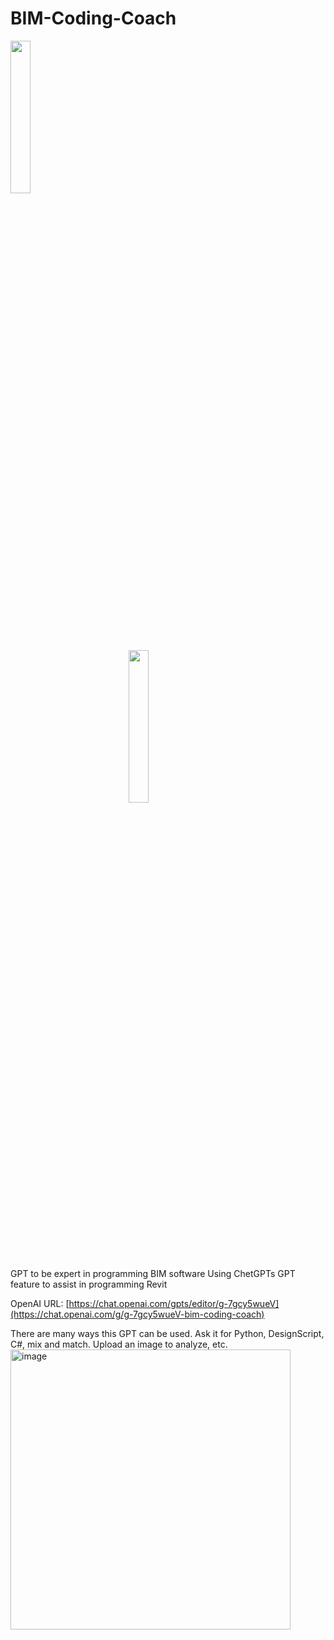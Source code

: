 # BIM-Coding-Coach
<img src="https://github.com/truevis/BIM-Coding-Coach/assets/3574046/1dfc592d-c3b3-45d6-af15-fad8d2ae8e44" width="25%">
<img src="https://github.com/truevis/BIM-Coding-Coach/assets/3574046/1dfc592d-c3b3-45d6-af15-fad8d2ae8e44" style="display: block; margin-left: auto; margin-right: auto; width: 25%;">

GPT to be expert in programming BIM software
Using ChetGPTs GPT feature to assist in programming Revit

OpenAI URL: [https://chat.openai.com/gpts/editor/g-7gcy5wueV](https://chat.openai.com/g/g-7gcy5wueV-bim-coding-coach)

There are many ways this GPT can be used. Ask it for Python, DesignScript, C#, mix and match. Upload an image to analyze, etc.
<img width="448" alt="image" src="https://github.com/truevis/BIM-Coding-Coach/assets/3574046/9f788be6-28af-4b14-b307-229e3ac4d447">
